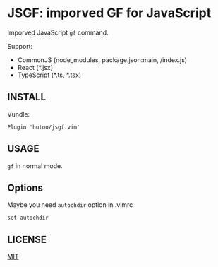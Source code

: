 # JSGF: imporved GF for JavaScript

Imporved JavaScript `gf` command.

Support:

* CommonJS (node_modules, package.json:main, /index.js)
* React (*.jsx)
* TypeScript (*.ts, *.tsx)

## INSTALL

Vundle:

```viml
Plugin 'hotoo/jsgf.vim'
```
## USAGE

`gf` in normal mode.

## Options

Maybe you need `autochdir` option in .vimrc

```
set autochdir
```

## LICENSE

[MIT](http://hotoo.mit-license.org/)
